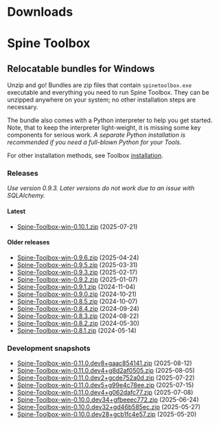 
Downloads
=========

# Spine Toolbox

## Relocatable bundles for Windows

Unzip and go! Bundles are zip files that contain ``spinetoolbox.exe`` executable
and everything you need to run Spine Toolbox.
They can be unzipped anywhere on your system; no other installation steps are necessary.

The bundle also comes with a Python interpreter to help you get started.
Note, that to keep the interpreter light-weight, it is missing some key components for serious work.
_A separate Python installation is recommended if you need a full-blown Python for your Tools._

For other installation methods,
see Toolbox [installation](https://github.com/spine-tools/Spine-Toolbox?tab=readme-ov-file#installation).

### Releases
*Use version 0.9.3. Later versions do not work due to an issue with SQLAlchemy.*
#### Latest

- [Spine-Toolbox-win-0.10.1.zip](https://github.com/spine-tools/Spine-Toolbox/releases/download/0.10.1/Spine-Toolbox-win-0.10.1.zip) (2025-07-21)

#### Older releases

- [Spine-Toolbox-win-0.9.6.zip](https://github.com/spine-tools/Spine-Toolbox/releases/download/0.9.6/Spine-Toolbox-win-0.9.6.zip) (2025-04-24)
- [Spine-Toolbox-win-0.9.5.zip](https://github.com/spine-tools/Spine-Toolbox/releases/download/0.9.5/Spine-Toolbox-win-0.9.5.zip) (2025-03-31)
- [Spine-Toolbox-win-0.9.3.zip](https://github.com/spine-tools/Spine-Toolbox/releases/download/0.9.3/Spine-Toolbox-win-0.9.3.zip) (2025-02-17)
- [Spine-Toolbox-win-0.9.2.zip](https://github.com/spine-tools/Spine-Toolbox/releases/download/0.9.2/Spine-Toolbox-win-0.9.2.zip) (2025-01-07)
- [Spine-Toolbox-win-0.9.1.zip](https://github.com/spine-tools/Spine-Toolbox/releases/download/0.9.1/Spine-Toolbox-win-0.9.1.zip) (2024-11-04)
- [Spine-Toolbox-win-0.9.0.zip](https://github.com/spine-tools/Spine-Toolbox/releases/download/0.9.0/Spine-Toolbox-win-0.9.0.zip) (2024-10-21)
- [Spine-Toolbox-win-0.8.5.zip](https://github.com/spine-tools/Spine-Toolbox/releases/download/0.8.5/Spine-Toolbox-win-0.8.5.zip) (2024-10-07)
- [Spine-Toolbox-win-0.8.4.zip](https://github.com/spine-tools/Spine-Toolbox/releases/download/0.8.4/Spine-Toolbox-win-0.8.4.zip) (2024-09-24)
- [Spine-Toolbox-win-0.8.3.zip](https://github.com/spine-tools/Spine-Toolbox/releases/download/0.8.3/Spine-Toolbox-win-0.8.3.zip) (2024-08-22)
- [Spine-Toolbox-win-0.8.2.zip](https://github.com/spine-tools/Spine-Toolbox/releases/download/0.8.2/Spine-Toolbox-win-0.8.2.zip) (2024-05-30)
- [Spine-Toolbox-win-0.8.1.zip](https://github.com/spine-tools/Spine-Toolbox/releases/download/0.8.1/Spine-Toolbox-win-0.8.1.zip) (2024-05-14)

### Development snapshots

- [Spine-Toolbox-win-0.11.0.dev8+gaac854141.zip](https://github.com/spine-tools/Spine-Toolbox/actions/runs/16904951656/artifacts/3743253326) (2025-08-12)
- [Spine-Toolbox-win-0.11.0.dev4+g8d2af0505.zip](https://github.com/spine-tools/Spine-Toolbox/actions/runs/16746495966/artifacts/3689640634) (2025-08-05)
- [Spine-Toolbox-win-0.11.0.dev2+gcde752a0d.zip](https://github.com/spine-tools/Spine-Toolbox/actions/runs/16440602174/artifacts/3585812718) (2025-07-22)
- [Spine-Toolbox-win-0.11.0.dev5+g99e4c78ee.zip](https://github.com/spine-tools/Spine-Toolbox/actions/runs/16289795419/artifacts/3534481277) (2025-07-15)
- [Spine-Toolbox-win-0.11.0.dev4+g062dafc77.zip](https://github.com/spine-tools/Spine-Toolbox/actions/runs/16139571774/artifacts/3484649990) (2025-07-08)
- [Spine-Toolbox-win-0.10.0.dev34+gfbeeec772.zip](https://github.com/spine-tools/Spine-Toolbox/actions/runs/15846845035/artifacts/3390731606) (2025-06-24)
- [Spine-Toolbox-win-0.10.0.dev32+gd46b585ec.zip](https://github.com/spine-tools/Spine-Toolbox/actions/runs/15271759123/artifacts/3202548539) (2025-05-27)
- [Spine-Toolbox-win-0.10.0.dev28+gcb1fc4e57.zip](https://github.com/spine-tools/Spine-Toolbox/actions/runs/15134058722/artifacts/3158583407) (2025-05-20)
